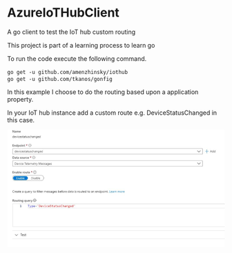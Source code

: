 # AzureIoTHubClient
A go client to test the IoT hub custom routing

This project is part of a learning process to learn go  

To run the code execute the following command. 

```
go get -u github.com/amenzhinsky/iothub
go get -u github.com/tkanos/gonfig
```
In this example I choose to do the routing based upon a application property. 

In your IoT hub instance add a custom route e.g. DeviceStatusChanged in this case.

![custom route](/images/MessageRouting.JPG)



